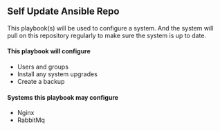 ## Self Update Ansible Repo
This playbook(s) will be used to configure a system. And the system will pull on
this repository regularly to make sure the system is up to date.

#### This playbook will configure
* Users and groups
* Install any system upgrades
* Create a backup

#### Systems this playbook may configure
* Nginx
* RabbitMq
